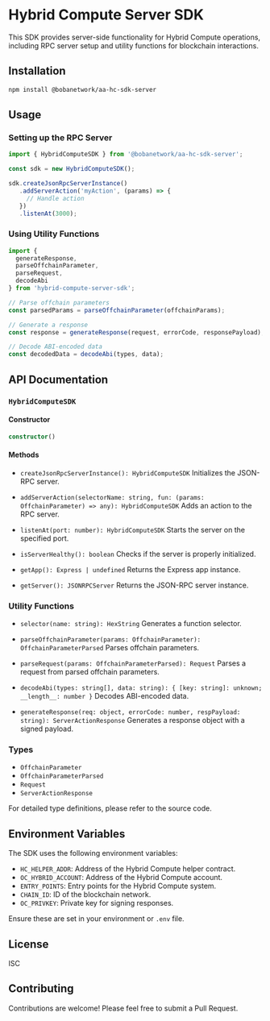 # Hybrid Compute Server SDK

This SDK provides server-side functionality for Hybrid Compute operations, including RPC server setup and utility functions for blockchain interactions.

## Installation

```bash
npm install @bobanetwork/aa-hc-sdk-server
```

## Usage

### Setting up the RPC Server

```typescript
import { HybridComputeSDK } from '@bobanetwork/aa-hc-sdk-server';

const sdk = new HybridComputeSDK();

sdk.createJsonRpcServerInstance()
   .addServerAction('myAction', (params) => {
     // Handle action
   })
   .listenAt(3000);
```

### Using Utility Functions

```typescript
import { 
  generateResponse, 
  parseOffchainParameter, 
  parseRequest, 
  decodeAbi 
} from 'hybrid-compute-server-sdk';

// Parse offchain parameters
const parsedParams = parseOffchainParameter(offchainParams);

// Generate a response
const response = generateResponse(request, errorCode, responsePayload);

// Decode ABI-encoded data
const decodedData = decodeAbi(types, data);
```

## API Documentation

### `HybridComputeSDK`

#### Constructor

```typescript
constructor()
```

#### Methods

- `createJsonRpcServerInstance(): HybridComputeSDK`
  Initializes the JSON-RPC server.

- `addServerAction(selectorName: string, fun: (params: OffchainParameter) => any): HybridComputeSDK`
  Adds an action to the RPC server.

- `listenAt(port: number): HybridComputeSDK`
  Starts the server on the specified port.

- `isServerHealthy(): boolean`
  Checks if the server is properly initialized.

- `getApp(): Express | undefined`
  Returns the Express app instance.

- `getServer(): JSONRPCServer`
  Returns the JSON-RPC server instance.

### Utility Functions

- `selector(name: string): HexString`
  Generates a function selector.

- `parseOffchainParameter(params: OffchainParameter): OffchainParameterParsed`
  Parses offchain parameters.

- `parseRequest(params: OffchainParameterParsed): Request`
  Parses a request from parsed offchain parameters.

- `decodeAbi(types: string[], data: string): { [key: string]: unknown; __length__: number }`
  Decodes ABI-encoded data.

- `generateResponse(req: object, errorCode: number, respPayload: string): ServerActionResponse`
  Generates a response object with a signed payload.

### Types

- `OffchainParameter`
- `OffchainParameterParsed`
- `Request`
- `ServerActionResponse`

For detailed type definitions, please refer to the source code.

## Environment Variables

The SDK uses the following environment variables:

- `HC_HELPER_ADDR`: Address of the Hybrid Compute helper contract.
- `OC_HYBRID_ACCOUNT`: Address of the Hybrid Compute account.
- `ENTRY_POINTS`: Entry points for the Hybrid Compute system.
- `CHAIN_ID`: ID of the blockchain network.
- `OC_PRIVKEY`: Private key for signing responses.

Ensure these are set in your environment or `.env` file.

## License

ISC

## Contributing

Contributions are welcome! Please feel free to submit a Pull Request.